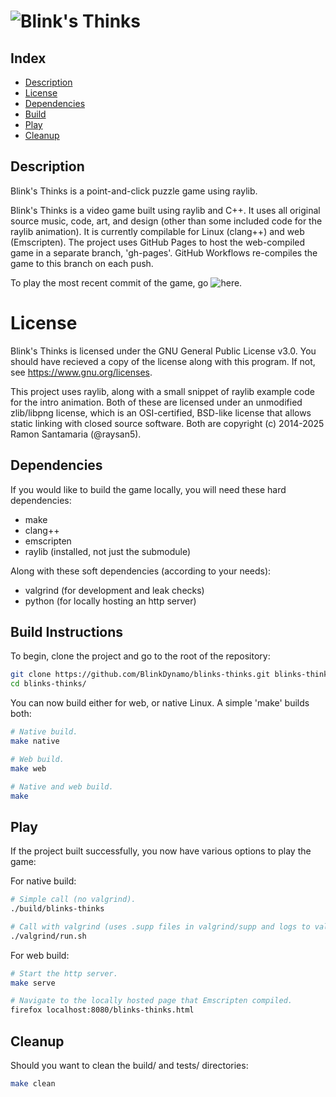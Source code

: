 # ![Blink's Thinks](img/blinks-thinks.png)

## Index
* [Description](#description)
* [License](#license)
* [Dependencies](#dependencies)
* [Build](#build-instructions)
* [Play](#play)
* [Cleanup](#cleanup)

## Description
Blink's Thinks is a point-and-click puzzle game using raylib.

Blink's Thinks is a video game built using raylib and C++. It uses all original source music, 
code, art, and design (other than some included code for the raylib animation). It is currently 
compilable for Linux (clang++) and web (Emscripten). The project uses GitHub Pages to host the 
web-compiled game in a separate branch, 'gh-pages'. GitHub Workflows re-compiles the game to 
this branch on each push.

To play the most recent commit of the game, go ![here](blinkdynamo.github.io/blinks-thinks/).

# License
Blink's Thinks is licensed under the GNU General Public License v3.0. You should have recieved
a copy of the license along with this program. If not, see <https://www.gnu.org/licenses>.

This project uses raylib, along with a small snippet of raylib example code for the intro
animation. Both of these are licensed under an unmodified zlib/libpng license, which is an
OSI-certified, BSD-like license that allows static linking with closed source software.
Both are copyright (c) 2014-2025 Ramon Santamaria (@raysan5).

## Dependencies
If you would like to build the game locally, you will need these hard dependencies:
* make
* clang++
* emscripten
* raylib (installed, not just the submodule)

Along with these soft dependencies (according to your needs):
* valgrind (for development and leak checks)
* python (for locally hosting an http server)

## Build Instructions
To begin, clone the project and go to the root of the repository:

```bash
git clone https://github.com/BlinkDynamo/blinks-thinks.git blinks-thinks
cd blinks-thinks/
```

You can now build either for web, or native Linux. A simple 'make' builds both:
```bash
# Native build.
make native

# Web build.
make web

# Native and web build.
make
``` 

## Play
If the project built successfully, you now have various options to play the game: 

For native build:
```bash
# Simple call (no valgrind).
./build/blinks-thinks

# Call with valgrind (uses .supp files in valgrind/supp and logs to valgrind/log).
./valgrind/run.sh
```

For web build:
```bash
# Start the http server.
make serve

# Navigate to the locally hosted page that Emscripten compiled.
firefox localhost:8080/blinks-thinks.html
```

## Cleanup
Should you want to clean the build/ and tests/ directories:
```bash
make clean
```

